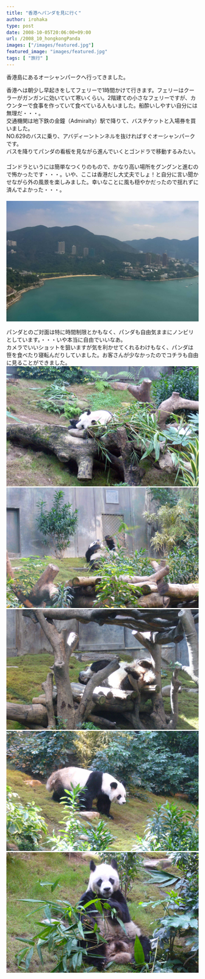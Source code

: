 ```yaml
---
title: "香港へパンダを見に行く"
author: irohaka
type: post
date: 2008-10-05T20:06:00+09:00
url: /2008_10_hongkongPanda
images: ["/images/featured.jpg"]
featured_image: "images/featured.jpg"
tags: [ "旅行" ]
---
```


香港島にあるオーシャンパークへ行ってきました。
<!--more-->

香港へは朝少し早起きをしてフェリーで1時間かけて行きます。フェリーはクーラーがガンガンに効いていて寒いくらい。2階建ての小さなフェリーですが、カウンターで食事を作っていて食べている人もいました。船酔いしやすい自分には無理だ・・・。  
交通機関は地下鉄の金鐘（Admiralty）駅で降りて、バスチケットと入場券を買いました。  
NO.629のバスに乗り、アバディーントンネルを抜ければすぐオーシャンパークです。  
バスを降りてパンダの看板を見ながら進んでいくとゴンドラで移動するみたい。  
　  
ゴンドラというには簡単なつくりのもので、かなり高い場所をグングンと進むので怖かったです・・・。いや、ここは香港だし大丈夫でしょ！と自分に言い聞かせながら外の風景を楽しみました。幸いなことに風も穏やかだったので揺れずに済んでよかった・・・。  
　  
![かなり高いよ！](images/2008-1005panda01-01.jpg)  

パンダとのご対面は特に時間制限とかもなく、パンダも自由気ままにノンビリとしています。・・・いや本当に自由でいいなあ。  
カメラでいいショットを狙いますが気を利かせてくれるわけもなく、パンダは笹を食べたり寝転んだりしていました。お客さんが少なかったのでコチラも自由に見ることができました。
　　
![笹を食べながら寝ると太りますよ。](images/2008-1005panda01.jpg)  
![ひっくり返りながら笹を食べてるし・・・。](images/2008-1005panda03.jpg)  
![食べたら寝る。](images/2008-1005panda02.jpg)  
![お！ ちょっとコチラに来てくれましたよ！](images/2008-1005panda04.jpg)  
![餌につられて来たところをパシャリ。](images/2008-1005panda05.jpg)  
